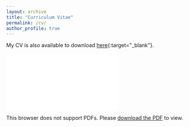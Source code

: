 ```yaml
---
layout: archive
title: "Curriculum Vitae"
permalink: /cv/
author_profile: true
---
```


My CV is also available to download [here](../files/CV_Now.pdf){:target="_blank"}.

<object data="../files/CV_Now.pdf" type="application/pdf" width="700px" height="700px">
    <embed src="../files/CV_YWL.pdf">
        <p>This browser does not support PDFs. Please <a href="../files/CV_Now.pdf">download the PDF</a> to view.</p>
    </embed>
</object>
